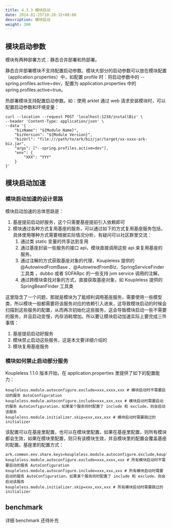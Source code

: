 ```yaml
---
title: 4.3.3 模块启动
date: 2024-01-25T10:28:32+08:00
description: 模块启动
weight: 300
---
```


## 模块启动参数
模块有两种部署方式：静态合并部署和热部署。

静态合并部署模块不支持配置启动参数。模块大部分的启动参数可以放在模块配置（application.properties）中，如配置 profile 时：将启动参数中的 --spring.profiles.active=dev，配置为 application.properties 中的 spring.profiles.active=true。

热部署模块支持配置启动参数。如：使用 arklet 通过 web 请求安装模块时，可以配置启动参数和环境变量：
```shell
curl --location --request POST 'localhost:1238/installBiz' \
--header 'Content-Type: application/json' \
--data '{
    "bizName": "${Module Name}",
    "bizVersion": "${Module Version}",
    "bizUrl": "file:///path/to/ark/biz/jar/target/xx-xxxx-ark-biz.jar",
    "args": ["--spring.profiles.active=dev"],
    "env": {
        "XXX": "YYY"
    }
}'
```

## 模块启动加速
### 模块启动加速的设计思路

模块启动加速的总体思路是：
1. 基座提前启动好服务，这个只需要基座提前引入依赖即可
2. 模块通过各种方式复用基座的服务，可以通过如下的方式复用基座服务包括，具体使用哪种方式需要根据实际情况分析，有疑问可以社区群里交流：
   1. 通过类 static 变量的共享达到复用
   2. 通过基座封装一些服务的接口 api，模块直接调用这些 api 来复用基座的服务。
   3. 通过注解的方式获取基座对象的代理，Koupleless 提供的 @AutowiredFromBase 、@AutowiredFromBiz、SpringServiceFinder 工具类 ，dubbo 或者 SOFARpc 的一些支持 jvm service 调用的注解。
   4. 通过跨模块查找对象的方式，直接获取基座对象，如 Koupleless 提供的 SpringBeanFinder 工具类

这里隐含了一个问题，那就是模块为了能顺利调用基座服务，需要使用一些模型类，所以模块一般都需要将该服务对应的依赖引入进来，这导致模块启动的时候会扫描到这些服务的配置，从而再次初始化这些服务，这会导致模块启动一些不需要的服务，并且启动变慢，内存消耗增加。所以要让模块启动加速实际上要完成三件事情：

1. 基座提前启动好服务
2. 模块禁止启动这些服务，这是本文要详细介绍的
3. 模块复用基座服务

### 模块如何禁止启动部分服务

Koupleless 1.1.0 版本开始，在 application.properties 里提供了如下的配置能力：
```properties
koupleless.module.autoconfigure.exclude=xxx,xxxx,xxx # 模块启动时不需要启动的服务 AutoConfiguration
koupleless.module.autoconfigure.include=xxx,xxx,xxx # 模块启动时需要启动的服务 AutoConfiguration，如果某个服务同时配置了 include 和 exclude，则会启动该服务
koupleless.module.initializer.skip=xxx,xxx,xxx # 模块启动时需要跳过的 initializer
```

该配置可以在基座里配置，也可以在模块里配置。如果在基座里配置，则所有模块都会生效，如果在模块里配置，则只有该模块生效，并且模块里的配置会覆盖基座的配置。基座里的配置方式：
```properties
ark.common.env.share.keys=koupleless.module.autoconfigure.exclude,koupleless.module.autoconfigure.include,koupleless.module.initializer.skip
koupleless.module.autoconfigure.exclude=xxx,xxxx,xxx # 所有模块启动时不需要启动的服务 AutoConfiguration
koupleless.module.autoconfigure.include=xxx,xxx,xxx # 所有模块启动时需要启动的服务 AutoConfiguration，如果某个服务同时配置了 include 和 exclude，则会启动该服务
koupleless.module.initializer.skip=xxx,xxx,xxx # 所有模块启动时需要跳过的 initializer
```



## benchmark
详细 benchmark 还待补充 
